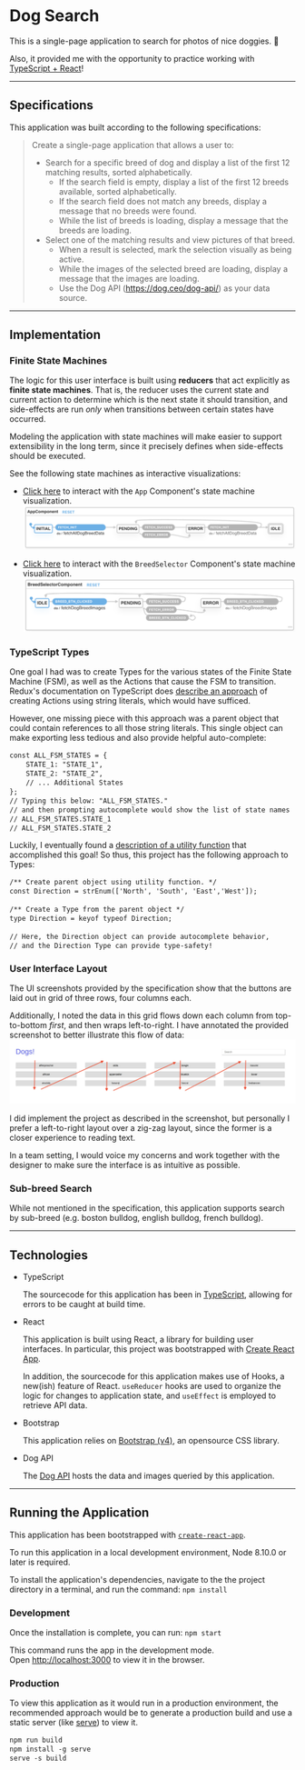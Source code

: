 # Dog Search

This is a single-page application to search for photos of nice doggies. 🐶

Also, it provided me with the opportunity to practice working with [TypeScript + React](https://reactjs.org/docs/static-type-checking.html#typescript)!

---

## Specifications

This application was built according to the following specifications:

> Create a single-page application that allows a user to:
>
> - Search for a specific breed of dog and display a list of the first 12 matching results, sorted
> alphabetically.
>   - If the search field is empty, display a list of the first 12 breeds available, sorted alphabetically.
>   - If the search field does not match any breeds, display a message that no breeds were found.
>   - While the list of breeds is loading, display a message that the breeds are loading.
> - Select one of the matching results and view pictures of that breed.
>   - When a result is selected, mark the selection visually as being active.
>   - While the images of the selected breed are loading, display a message that the images are loading.
>   - Use the Dog API (https://dog.ceo/dog-api/) as your data source.

---

## Implementation

### Finite State Machines

The logic for this user interface is built using **reducers** that act explicitly as **finite state machines**. That is, the reducer uses the current state and current action to determine which is the next state it should transition, and side-effects are run *only* when transitions between certain states have occurred.

Modeling the application with state machines will make easier to support extensibility in the long term, since it precisely defines when side-effects should be executed.

See the following state machines as interactive visualizations:
- [Click here](https://xstate.js.org/viz/?gist=464b097c1f2061d8ccde857f1fd060ce) to interact with the `App` Component's state machine visualization.
![App Component](./img/FiniteStateMachine_AppComponent.png)

- [Click here](https://xstate.js.org/viz/?gist=862063fd29ac5959193d07758e32cfc9) to interact with the `BreedSelector` Component's state machine visualization.
![App Component](./img/FiniteStateMachine_BreedSelectorComponent.png)

### TypeScript Types

One goal I had was to create Types for the various states of the Finite State Machine (FSM), as well as the Actions that cause the FSM to transition. Redux's documentation on TypeScript does [describe an approach](https://redux.js.org/recipes/usage-with-typescript) of creating Actions using string literals, which would have sufficed.

However, one missing piece with this approach was a parent object that could contain references to all those string literals. This single object can make exporting less tedious and also provide helpful auto-complete:
```
const ALL_FSM_STATES = {
    STATE_1: "STATE_1",
    STATE_2: "STATE_2",
    // ... Additional States
};
// Typing this below: "ALL_FSM_STATES."
// and then prompting autocomplete would show the list of state names
// ALL_FSM_STATES.STATE_1
// ALL_FSM_STATES.STATE_2
```

Luckily, I eventually found a [description of a utility function](https://basarat.gitbooks.io/typescript/docs/types/literal-types.html) that accomplished this goal! So thus, this project has the following approach to Types:
```
/** Create parent object using utility function. */
const Direction = strEnum(['North', 'South', 'East','West']);

/** Create a Type from the parent object */
type Direction = keyof typeof Direction;

// Here, the Direction object can provide autocomplete behavior,
// and the Direction Type can provide type-safety!
```

### User Interface Layout

The UI screenshots provided by the specification show that the buttons are laid out in grid of three rows, four columns each.

Additionally, I noted the data in this grid flows down each column from top-to-bottom *first*, and then wraps left-to-right.
I have annotated the provided screenshot to better illustrate this flow of data:
![](./img/AnnotatedGridDirection.png)

I did implement the project as described in the screenshot, but personally I prefer a left-to-right layout over a zig-zag layout, since the former is a closer experience to reading text.

In a team setting, I would voice my concerns and work together with the designer to make sure the interface is as intuitive as possible.



### Sub-breed Search

While not mentioned in the specification, this application supports search by sub-breed (e.g. boston bulldog, english bulldog, french bulldog).

---


## Technologies

* TypeScript

    The sourcecode for this application has been in [TypeScript](https://www.typescriptlang.org/), allowing for errors to be caught at build time.

*  React

    This application is built using React, a library for building user interfaces. In particular, this project was bootstrapped with [Create React App](https://github.com/facebook/create-react-app).

    In addition, the sourcecode for this application makes use of Hooks, a new(ish) feature of React.
    `useReducer` hooks are used to organize the logic for changes to application state, and `useEffect` is employed to retrieve API data.

* Bootstrap

    This application relies on [Bootstrap (v4)](https://getbootstrap.com/), an opensource CSS library.

* Dog API

    The [Dog API](https://github.com/ElliottLandsborough/dog-ceo-api) hosts the data and images queried by this application.

---

## Running the Application

This application has been bootstrapped with [`create-react-app`](https://facebook.github.io/create-react-app/).

To run this application in a local development environment, Node 8.10.0 or later is required.

To install the application's dependencies, navigate to the the project directory in a terminal, and run the command: `npm install`

### Development

Once the installation is complete, you can run: `npm start`

This command runs the app in the development mode.<br>
Open [http://localhost:3000](http://localhost:3000) to view it in the browser.

### Production

To view this application as it would run in a production environment, the recommended approach would be to generate a production build and use a static server (like [serve](https://github.com/zeit/serve)) to view it.

```
npm run build
npm install -g serve
serve -s build
```

